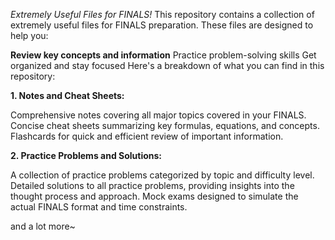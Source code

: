 
*Extremely Useful Files for FINALS!*
This repository contains a collection of extremely useful files for FINALS preparation. These files are designed to help you:

**Review key concepts and information**
Practice problem-solving skills
Get organized and stay focused
Here's a breakdown of what you can find in this repository:

**1. Notes and Cheat Sheets:**

Comprehensive notes covering all major topics covered in your FINALS.
Concise cheat sheets summarizing key formulas, equations, and concepts.
Flashcards for quick and efficient review of important information.



**2. Practice Problems and Solutions:**

A collection of practice problems categorized by topic and difficulty level.
Detailed solutions to all practice problems, providing insights into the thought process and approach.
Mock exams designed to simulate the actual FINALS format and time constraints.

 and a lot more~
